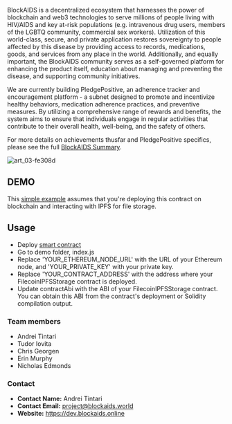 BlockAIDS is a decentralized ecosystem that harnesses the power of blockchain and web3 technologies to serve millions of
people living with HIV/AIDS and key at-risk populations (e.g. intravenous drug users, members of the LGBTQ community,
commercial sex workers). Utilization of this world-class, secure, and private application restores sovereignty to people
affected by this disease by providing access to records, medications, goods, and services from any place in the world.
Additionally, and equally important, the BlockAIDS community serves as a self-governed platform for enhancing the
product itself, education about managing and preventing the disease, and supporting community initiatives.

We are currently building PledgePositive, an adherence tracker and encouragement platform - a subnet designed to promote
and incentivize healthy behaviors, medication adherence practices, and preventive measures. By utilizing a comprehensive
range of rewards and benefits, the system aims to ensure that individuals engage in regular activities that contribute
to their overall health, well-being, and the safety of others.

For more details on achievements thusfar and PledgePositive specifics, please see the
full [BlockAIDS Summary](/README.md).

![art_03-fe308d](https://github.com/w3f/Grants-Program/assets/59833178/3c522f8c-b38b-4126-82dd-6537c674fae3)

## DEMO

This [simple example](./demo) assumes that you're deploying this contract on blockchain and interacting with IPFS for
file storage.

## Usage

- Deploy [smart contract](FilecoinIPFSStorage.sol)
- Go to demo folder, index.js
- Replace 'YOUR_ETHEREUM_NODE_URL' with the URL of your Ethereum node, and 'YOUR_PRIVATE_KEY' with your private key.
- Replace 'YOUR_CONTRACT_ADDRESS' with the address where your FilecoinIPFSStorage contract is deployed.
- Update contractAbi with the ABI of your FilecoinIPFSStorage contract. You can obtain this ABI from the contract's
  deployment or Solidity compilation output.

### Team members

- Andrei Tintari
- Tudor Iovita
- Chris Georgen
- Erin Murphy
- Nicholas Edmonds

### Contact

- **Contact Name:** Andrei Tintari
- **Contact Email:** project@blockaids.world
- **Website:** https://dev.blockaids.online
